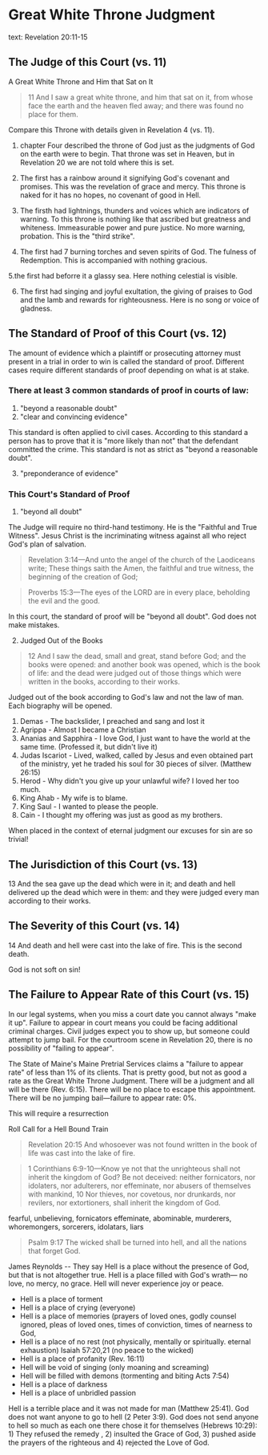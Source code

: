 # Great White Throne Judgment

text: Revelation 20:11-15

## The Judge of this Court (vs. 11)

A Great White Throne and Him that Sat on It

> 11 And I saw a great white throne, and him that sat on it, from whose face the earth and the heaven fled away; and there was found no place for them.

Compare this Throne with details given in Revelation 4 (vs. 11). 
1. chapter Four described the throne of God just as the judgments of God on the earth were to begin. That throne was set in Heaven, but in Revelation 20 we are not told where this is set.

2. The first has a rainbow around it signifying God's covenant and promises. This was the revelation of grace and mercy. This throne is naked for it has no hopes, no covenant of good in Hell.

3. The firsth had lightnings, thunders and voices which are indicators of warning. To this throne is nothing like that ascribed but greatness and whiteness. Immeasurable power and pure justice. No more warning, probation. This is the "third strike".

4. The first had 7 burning torches and seven spirits of God. The fulness of Redemption. This is accompanied with nothing gracious.

5.the first had beforre it a glassy sea. Here nothing celestial is visible.

6. The first had singing and joyful exultation, the giving of praises to God and the lamb and rewards for righteousness. Here is no song or voice of gladness. 
 
## The Standard of Proof of this Court (vs. 12)

The amount of evidence which a plaintiff or prosecuting attorney must present in a trial in order to win is called the standard of proof. Different cases require different standards of proof depending on what is at stake. 

### There at least 3 common standards of proof in courts of law: 

1. "beyond a reasonable doubt"
2. "clear and convincing evidence"

This standard is often applied to civil cases. According to this standard a person has to prove that it is "more likely than not" that the defendant committed the crime. This standard is not as strict as "beyond a reasonable doubt".

3. "preponderance of evidence"

### This Court's Standard of Proof

1. "beyond all doubt"

The Judge will require no third-hand testimony. He is the "Faithful and True Witness". Jesus Christ is the incriminating witness against all who reject God's plan of salvation.

> Revelation 3:14&mdash;And unto the angel of the church of the Laodiceans write; These things saith the Amen, the faithful and true witness, the beginning of the creation of God; 

<!-- -->

> Proverbs 15:3&mdash;The eyes of the LORD are in every place, beholding the evil and the good.

In this court, the standard of proof will be "beyond all doubt". God does not make mistakes.

2. Judged Out of the Books 

> 12 And I saw the dead, small and great, stand before God; and the books were opened: and another book was opened, which is the book of life: and the dead were judged out of those things which were written in the books, according to their works.

Judged out of the book according to God's law and not the law of man. Each biography will be opened.

1. Demas - The backslider, I preached and sang and lost it
2. Agrippa - Almost I became a Christian
2. Ananias and Sapphira - I love God, I just want to have the world at the same time. (Professed it, but didn't live it)
2. Judas Iscariot - Lived, walked, called by Jesus and even obtained part of the ministry, yet he traded his soul for 30 pieces of silver. (Matthew 26:15)
3. Herod - Why didn't you give up your unlawful wife? I loved her too much.
4. King Ahab - My wife is to blame. 
5. King Saul - I wanted to please the people.
6. Cain - I thought my offering was just as good as my brothers.

When placed in the context of eternal judgment our excuses for sin are so trivial!

## The Jurisdiction of this Court (vs. 13)
13 And the sea gave up the dead which were in it; and death and hell delivered up the dead which were in them: and they were judged every man according to their works.


## The Severity of this Court (vs. 14)
14 And death and hell were cast into the lake of fire. This is the second death.

God is not soft on sin!

## The Failure to Appear Rate of this Court (vs. 15)

In our legal systems, when you miss a court date you cannot always "make it up". Failure to appear in court means you could be facing additional criminal charges. Civil judges expect you to show up, but someone could attempt to jump bail. For the courtroom scene in Revelation 20, there is no possibility of "failing to appear".

The State of Maine's Maine Pretrial Services claims a "failure to appear rate" of less than 1% of its clients. That is pretty good, but not as good a rate as the Great White Throne Judgment. There will be a judgment and all will be there (Rev. 6:15). There will be no place to escape this appointment. There will be no jumping bail&mdash;failure to appear rate: 0%.

This will require a resurrection

Roll Call for a Hell Bound Train 

> Revelation 20:15 And whosoever was not found written in the book of life was cast into the lake of fire.

<!-- -->

>1 Corinthians 6:9-10&mdash;Know ye not that the unrighteous shall not inherit the kingdom of God? Be not deceived: neither fornicators, nor idolaters, nor adulterers, nor effeminate, nor abusers of themselves with mankind, 10 Nor thieves, nor covetous, nor drunkards, nor revilers, nor extortioners, shall inherit the kingdom of God.

fearful, unbelieving, fornicators effeminate, abominable, murderers, whoremongers, sorcerers, idolatars, liars

> Psalm 9:17 The wicked shall be turned into hell, and all the nations that forget God.

James Reynolds -- They say Hell is a place without the presence of God, but that is not altogether true. Hell is a place filled with God's wrath&mdash; no love, no mercy, no grace. Hell will never experience joy or peace.

- Hell is a place of torment
- Hell is a place of crying (everyone)
- Hell is a place of memories (prayers of loved ones, godly counsel ignored, pleas of loved ones, times of conviction, times of nearness to God, 
- Hell is a place of no rest (not physically, mentally or spiritually. eternal exhaustion) Isaiah 57:20,21 (no peace to the wicked)
- Hell is a place of profanity (Rev. 16:11)
- Hell will be void of singing (only moaning and screaming)
- Hell will be filled with demons (tormenting and biting Acts 7:54)
- Hell is a place of darkness
- Hell is a place of unbridled passion

Hell is a terrible place and it was not made for man (Matthew 25:41). God does not want anyone to go to hell (2 Peter 3:9). God does not send anyone to hell so much as each one there chose it for themselves (Hebrews 10:29): 1) They refused the remedy , 2) insulted the Grace of God, 3) pushed aside the prayers of the righteous and 4) rejected the Love of God.
